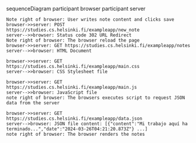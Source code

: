sequenceDiagram
    participant browser
    participant server
    
    Note right of browser: User writes note content and clicks save
    browser->>server: POST https://studies.cs.helsinki.fi/exampleapp/new_note
    server-->>browser: Status code 302 URL Redirect
    Note right of browser: The browser reload the page
    browser->>server: GET https://studies.cs.helsinki.fi/exampleapp/notes
    server-->>browser: HTML Document

    browser->>server: GET https://studies.cs.helsinki.fi/exampleapp/main.css
    server-->>browser: CSS Stylesheet file

    browser->>server: GET https://studies.cs.helsinki.fi/exampleapp/main.js
    server-->>browser: JavaScript file
    note right of browser: The browsers executes script to request JSON data from the server

    browser->>server: GET https://studies.cs.helsinki.fi/exampleapp/data.json
    server-->browser: JSON file content: [{"content":"Mi trabajo aquí ha terminado...","date":"2024-03-26T04:21:20.873Z"} ...]
    note right of browser: The browser renders the notes
    
